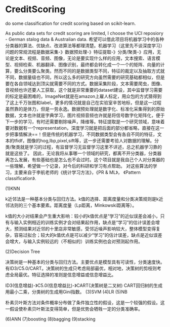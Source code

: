 # CreditScoring
do some classification for credit scoring based on scikit-learn.

As public data sets for credit scoring are limited, I choose the UCI reposiory - German stalog data & Australian data.
希望可以借此项目将机器学习中的各种分类器的算法、优缺点、改进算法等都理清楚。机器学习（这里先不谈深度学习）问题的常规流程是数据采集-》数据预处理-》特征提取-》分类/聚类-》应用，无论是文本、视频、音频、图像，无论是要实现什么样的应用，文本搜索、语言模型、视频检索、机器翻译、图像识别，最终都会转化成一个一个的矩阵、向量的计算，要么分类要么聚类。然而不同的是数据类型不同，特征的裁定以及抽取方式就不同，数据量级也不同，所以这么多的研究方向虽然需要的研究基础都相似，但是要在各自领域达到顶尖就需要不同的方式。数据采集阶段，文本需要爬虫，图像、音视频也许还要人工获取，这个就是非常重要的dataset建设，其中监督学习需要的标定是最困难的，ImageNet就是在amazon上雇人标定，用众包的方式猜得到了这上千万张图和label，更多的情况就是自己在实验室辛苦地标，但是这一过程虽然靠的是体力，但是一劳永逸。数据预处理就是数字化、标准化采集得到的原始数据，文本也许就是字典学习，图片视频音频也许就是将信号数字化矩阵化，便于下一步的学习，有时还需要剔除噪声，降维等。特征提取是一个研究领域，意味着要对数据有一个representation，深度学习就是把后面的部分都省略，直接在这一步把事情解决==！但是传统的机器学习，不同数据类型会有各自不同的特征，文本的tfidf，图像的hog,lbp,pixel,sift等，这一步还需要考验人对数据的理解。分类/聚类就是学习的过程，有监督学习无监督学习这里不详述，总之机器学习靠的就是这些了。
因此，无论我将从事哪一个领域的研究，都离不开分类器，分类器再怎么发展，有些基础也是怎么也不会过时。这个项目就是我自己个人对分类器的一些理解，希望做一个记录，对今后的科研和学习有点帮助。
对这些算法的学习，主要来自于李航老师的《统计学习方法》，《PR & ML》， 《Pattern classification》.

(1)KNN

k近邻法是一种基本分类与回归方法。k值的选择、距离度量和分类决策规则是k近邻法则的三个基本要素。距离度量（Lp距离，Minkowski距离等）。

k值的大小对结果会产生重大影响：较小的k值优点是“学习”的近似误差会减小，只有与输入实例相近的训练实例才会对结果起作用，缺点是“学习”的估计误差会增大，预测结果对近邻的十里店非常敏感，受邻近噪声影响较大，整体模型变得复杂，容易过拟合；较大的k值优点是可以减少“学习”的估计误差，缺点是近似误差会增大，与输入实例较远的（不相似的）训练实例也会对预测起作用。

(2)Decision Tree

决策树是一种基本的分类与回归方法。主要优点是模型具有可读性，分类速度快。有ID3/C5.0/CART。决策树的生成只考虑局部最优，相对地，决策树的剪枝则考虑全局最优。特征选择的准则是信息增益或信息增益比。

ID3(信息增益)-》C5.0(信息增益比)-》CART(决策树是二叉树)
CART回归树的生成用最小二乘，分类树的生成用Gini指数。
(3)SVM
(4)LR
(5)NB

朴素贝叶斯方法对条件概率分布做了条件独立性的假设，这是一个较强的假设。这一假设使朴素贝叶斯法变得简单，但是优势会牺牲一定的分类准确率。

(6)ANN
(7)boosting
(8)bagging
(9)stacking
